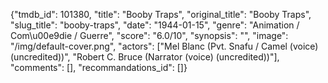 {"tmdb_id": 101380, "title": "Booby Traps", "original_title": "Booby Traps", "slug_title": "booby-traps", "date": "1944-01-15", "genre": "Animation / Com\u00e9die / Guerre", "score": "6.0/10", "synopsis": "", "image": "/img/default-cover.png", "actors": ["Mel Blanc (Pvt. Snafu / Camel (voice) (uncredited))", "Robert C. Bruce (Narrator (voice) (uncredited))"], "comments": [], "recommandations_id": []}